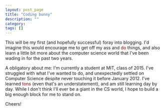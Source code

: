 ```yaml
---
layout: post_page
title: "Coding bunny"
description: ""
category: 
tags: []
---
```


This will be my first (and hopefully successful) foray into blogging. I'd imagine this would encourage me to get off my ass and <span style ="color:#840000; text-weight: bold"> do </span> things, and also learn a little bit more about the computer science world that I've been wading in for the past two years.
<br/>

A obligatory about me:
I'm currently a student at MIT, class of 2015. I've struggled with what I've wanted to do, and unexpectedly settled on Computer Science despite never touching it before January 2012. I've learned <span style ="color:#840000; text-weight: bold"> tons </span> (even that's an understatement), and am still learning day by day. While I don't think I'll ever be a giant in the CS world, I hope to build a big enough block for me to stand on. 
<br/>

Cheers!